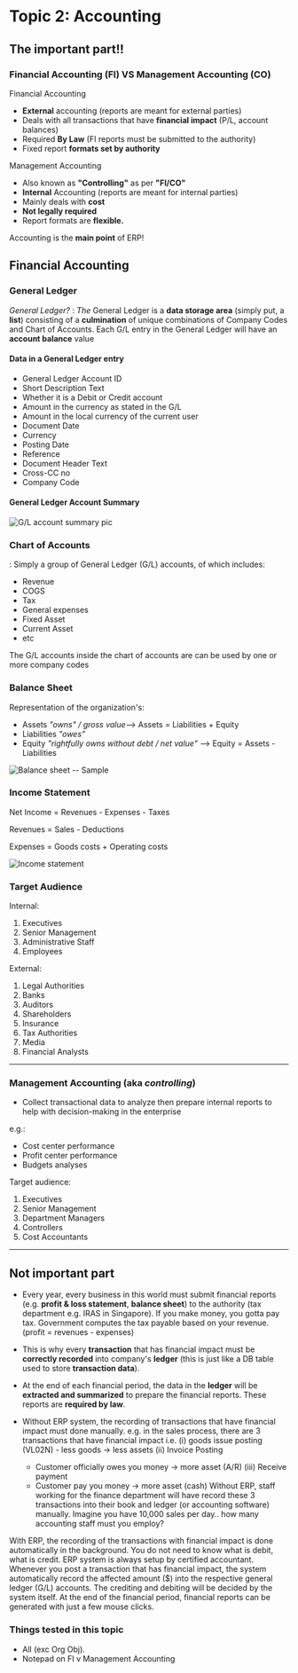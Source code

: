 # Topic 2: Accounting

## The important part!!

### Financial Accounting (FI) VS Management Accounting (CO)
    
Financial Accounting
- **External** accounting (reports are meant for external parties)
- Deals with all transactions that have **financial impact** (P/L, account balances)
- Required **By Law** (FI reports must be submitted to the authority)
- Fixed report **formats set by authority**

Management Accounting
- Also known as **"Controlling"** as per **"FI/CO"** 
- **Internal** Accounting (reports are meant for internal parties)
- Mainly deals with **cost**
- **Not legally required**
- Report formats are **flexible.**

Accounting is the **main point** of ERP!

## Financial Accounting

### General Ledger

_General Ledger?_
: _The_ General Ledger is a **data storage area** (simply put, a **list**) consisting of a **culmination** of unique combinations of Company Codes and Chart of Accounts. Each G/L entry in the General Ledger will have an **account balance** value

#### Data in a General Ledger entry
- General Ledger Account ID
- Short Description Text
- Whether it is a Debit or Credit account
- Amount in the currency as stated in the G/L
- Amount in the local currency of the current user
- Document Date
- Currency
- Posting Date
- Reference
- Document Header Text
- Cross-CC no
- Company Code

#### General Ledger Account Summary

![G/L account summary pic](pics/gl-account-summary.png)


### Chart of Accounts

: Simply a group of General Ledger (G/L) accounts, of which includes:
  - Revenue
  - COGS
  - Tax
  - General expenses
  - Fixed Asset
  - Current Asset
  - etc

  The G/L accounts inside the chart of accounts are can be used by one or more company codes

### Balance Sheet

Representation of the organization's:

- Assets _"owns" / gross value_--> Assets = Liabilities + Equity
- Liabilities _"owes"_
- Equity _"rightfully owns without debt / net value"_ --> Equity = Assets - Liabilities

![Balance sheet -- Sample](pics/balance-sheet.png)

### Income Statement

Net Income = Revenues - Expenses - Taxes

Revenues = Sales - Deductions

Expenses = Goods costs + Operating costs

![Income statement](pics/income-statement.png)

### Target Audience

Internal:
1. Executives
2. Senior Management
3. Administrative Staff
4. Employees

External:
1. Legal Authorities
2. Banks
3. Auditors
4. Shareholders
5. Insurance
6. Tax Authorities
7. Media
8. Financial Analysts

------------

### Management Accounting (aka _controlling_)

- Collect transactional data to analyze then prepare internal reports to help with decision-making in the enterprise

e.g.:
- Cost center performance
- Profit center performance
- Budgets analyses

Target audience:
1. Executives
2. Senior Management
3. Department Managers
4. Controllers
5. Cost Accountants

------------

## Not important part

- Every year, every business in this world must submit financial reports (e.g. **profit & loss statement**, **balance sheet**) to the authority (tax department e.g. IRAS in Singapore). If you make money, you gotta pay tax. Government computes the tax payable based on your revenue. (profit = revenues - expenses)

- This is why every **transaction** that has financial impact must be **correctly recorded** into company's **ledger** (this is just like a DB table used to store **transaction data**).

- At the end of each financial period, the data in the **ledger** will be **extracted and summarized** to prepare the financial reports. These reports are **required by law**.

- Without ERP system, the recording of transactions that have financial impact must done manually. e.g. in the sales process, there are 3 transactions that have financial impact i.e. 
  (i) goods issue posting (VL02N)
      - less goods -> less assets
  (ii) Invoice Posting
     - Customer officially owes you money -> more asset (A/R)
 (iii) Receive payment
     - Customer pay you money -> more asset (cash)
Without ERP, staff working for the finance department will have record these 3 transactions into their book and ledger (or accounting software) manually. Imagine you have 10,000 sales per day.. how many accounting staff must you employ?

With ERP, the recording of the transactions with financial impact is done automatically in the background. You do not need to know what is debit, what is credit. ERP system is always setup by certified accountant. Whenever you post a transaction that has financial impact, the system automatically record the affected amount ($) into the respective general ledger (G/L) accounts. The crediting and debiting will be decided by the system itself. At the end of the financial period, financial reports can be generated with just a few mouse clicks.

### Things tested in this topic

- All (exc Org Obj).
- Notepad on FI v Management Accounting